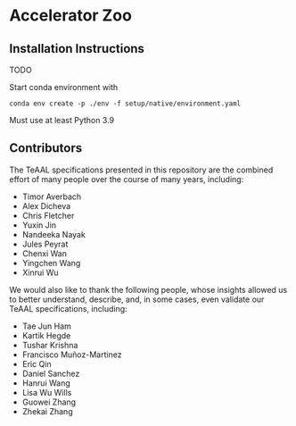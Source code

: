 # Accelerator Zoo

## Installation Instructions

TODO

Start conda environment with
```
conda env create -p ./env -f setup/native/environment.yaml
```

Must use at least Python 3.9

## Contributors

The TeAAL specifications presented in this repository are the combined effort
of many people over the course of many years, including:

- Timor Averbach
- Alex Dicheva
- Chris Fletcher
- Yuxin Jin
- Nandeeka Nayak
- Jules Peyrat
- Chenxi Wan
- Yingchen Wang
- Xinrui Wu

We would also like to thank the following people, whose insights allowed us to
better understand, describe, and, in some cases, even validate our TeAAL
specifications, including:

- Tae Jun Ham
- Kartik Hegde
- Tushar Krishna
- Francisco Muñoz-Martinez
- Eric Qin
- Daniel Sanchez
- Hanrui Wang
- Lisa Wu Wills
- Guowei Zhang
- Zhekai Zhang
